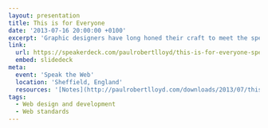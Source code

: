 ```yaml
---
layout: presentation
title: This is for Everyone
date: '2013-07-16 20:00:00 +0100'
excerpt: 'Graphic designers have long honed their craft to meet the specific constraints of television. As web designers begin to understand the true nature of our own medium, isn’t about time we did the same?'
link:
  url: https://speakerdeck.com/paulrobertlloyd/this-is-for-everyone-speak-the-web
  embed: slidedeck
meta:
  event: 'Speak the Web'
  location: 'Sheffield, England'
  resources: '[Notes](http://paulrobertlloyd.com/downloads/2013/07/this_is_for_everyone.pdf)'
tags:
  - Web design and development
  - Web standards
---
```

